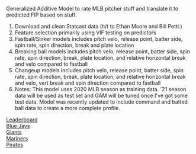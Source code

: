 Generalized Additive Model to rate MLB pitcher stuff and translate it to predicted FIP based on stuff. <br/>
1) Download and clean Statcast data (h/t to Ethan Moore and Bill Petti.) <br/>
2) Feature selection primarily using VIF testing on predictors <br/>
3) Fastball/Sinker models includes pitch velo, release point, batter side, spin rate, spin direction, break and plate location  <br/>
4) Breaking ball models includes pitch velo, release point, batter side, spin rate, spin direction, break, plate location, and relative horizontal break and velo compared to fastball <br/>
5) Changeup models includes pitch velo, release point, batter side, spin rate, spin direction, break, plate location, and relative horizontal break and velo, vert break and spin direction compared to fastball <br/>
5) Notes: This model uses 2020 MLB season as training data. '21 season data will be used as test set and GAM will be tuned once I've got some test data. Model was recently updated to include command and batted ball data to create a more complete profile. <br/>


[Leaderboard](https://github.com/joshorenstein/pitching-analysis/blob/main/results/leaderboard.pdf) <br/>
[Blue Jays](http://github.com/joshorenstein/pitching-analysis/blob/main/results/blue-jays.pdf) <br/>
[Giants](http://github.com/joshorenstein/pitching-analysis/blob/main/results/giants.pdf) <br/>
[Mariners](http://github.com/joshorenstein/pitching-analysis/blob/main/results/mariners.pdf) <br/>
[Pirates](http://github.com/joshorenstein/pitching-analysis/blob/main/results/pirates.pdf) <br/>

